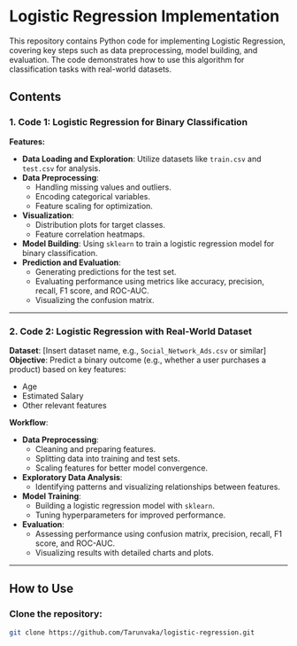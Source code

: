 # Logistic Regression Implementation

This repository contains Python code for implementing Logistic Regression, covering key steps such as data preprocessing, model building, and evaluation. The code demonstrates how to use this algorithm for classification tasks with real-world datasets.

## Contents

### 1. Code 1: Logistic Regression for Binary Classification
**Features:**
- **Data Loading and Exploration**: Utilize datasets like `train.csv` and `test.csv` for analysis.
- **Data Preprocessing**: 
  - Handling missing values and outliers.
  - Encoding categorical variables.
  - Feature scaling for optimization.
- **Visualization**:
  - Distribution plots for target classes.
  - Feature correlation heatmaps.
- **Model Building**: Using `sklearn` to train a logistic regression model for binary classification.
- **Prediction and Evaluation**:
  - Generating predictions for the test set.
  - Evaluating performance using metrics like accuracy, precision, recall, F1 score, and ROC-AUC.
  - Visualizing the confusion matrix.

---

### 2. Code 2: Logistic Regression with Real-World Dataset
**Dataset**: [Insert dataset name, e.g., `Social_Network_Ads.csv` or similar]  
**Objective**: Predict a binary outcome (e.g., whether a user purchases a product) based on key features:  
  - Age  
  - Estimated Salary  
  - Other relevant features  

**Workflow**:
- **Data Preprocessing**:
  - Cleaning and preparing features.
  - Splitting data into training and test sets.
  - Scaling features for better model convergence.
- **Exploratory Data Analysis**:
  - Identifying patterns and visualizing relationships between features.
- **Model Training**:
  - Building a logistic regression model with `sklearn`.
  - Tuning hyperparameters for improved performance.
- **Evaluation**:
  - Assessing performance using confusion matrix, precision, recall, F1 score, and ROC-AUC.
  - Visualizing results with detailed charts and plots.

---

## How to Use

### Clone the repository:
```bash
git clone https://github.com/Tarunvaka/logistic-regression.git

